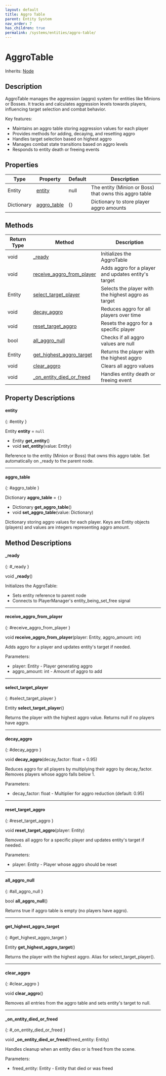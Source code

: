 ```yaml
---
layout: default
title: Aggro Table
parent: Entity System
nav_order: 7
has_children: true
permalink: /systems/entities/aggro-table/
---
```


# AggroTable

Inherits: [Node](https://docs.godotengine.org/en/stable/classes/class_node.html)

## Description

AggroTable manages the aggression (aggro) system for entities like Minions or Bosses. It tracks and calculates aggression levels towards players, influencing target selection and combat behavior.

Key features:
- Maintains an aggro table storing aggression values for each player
- Provides methods for adding, decaying, and resetting aggro
- Handles target selection based on highest aggro
- Manages combat state transitions based on aggro levels
- Responds to entity death or freeing events

## Properties

| Type | Property | Default | Description |
|------|----------|---------|-------------|
| Entity | [entity](#entity) | null | The entity (Minion or Boss) that owns this aggro table |
| Dictionary | [aggro_table](#aggro_table) | {} | Dictionary to store player aggro amounts |

## Methods

| Return Type | Method | Description |
|------------|---------|-------------|
| void | [_ready](#_ready) | Initializes the AggroTable |
| void | [receive_aggro_from_player](#receive_aggro_from_player) | Adds aggro for a player and updates entity's target |
| Entity | [select_target_player](#select_target_player) | Selects the player with the highest aggro as target |
| void | [decay_aggro](#decay_aggro) | Reduces aggro for all players over time |
| void | [reset_target_aggro](#reset_target_aggro) | Resets the aggro for a specific player |
| bool | [all_aggro_null](#all_aggro_null) | Checks if all aggro values are null |
| Entity | [get_highest_aggro_target](#get_highest_aggro_target) | Returns the player with the highest aggro |
| void | [clear_aggro](#clear_aggro) | Clears all aggro values |
| void | [_on_entity_died_or_freed](#_on_entity_died_or_freed) | Handles entity death or freeing event |

## Property Descriptions

#### entity
{: #entity }

Entity **entity** = `null`
* Entity **get_entity**()
* void **set_entity**(value: Entity)

Reference to the entity (Minion or Boss) that owns this aggro table. Set automatically on _ready to the parent node.

---

#### aggro_table
{: #aggro_table }

Dictionary **aggro_table** = `{}`
* Dictionary **get_aggro_table**()
* void **set_aggro_table**(value: Dictionary)

Dictionary storing aggro values for each player. Keys are Entity objects (players) and values are integers representing aggro amount.

## Method Descriptions

#### _ready
{: #_ready }

void **_ready**()

Initializes the AggroTable:
* Sets entity reference to parent node
* Connects to PlayerManager's entity_being_set_free signal

---

#### receive_aggro_from_player
{: #receive_aggro_from_player }

void **receive_aggro_from_player**(player: Entity, aggro_amount: int)

Adds aggro for a player and updates entity's target if needed.

Parameters:
* player: Entity - Player generating aggro
* aggro_amount: int - Amount of aggro to add

---

#### select_target_player
{: #select_target_player }

Entity **select_target_player**()

Returns the player with the highest aggro value. Returns null if no players have aggro.

---

#### decay_aggro
{: #decay_aggro }

void **decay_aggro**(decay_factor: float = 0.95)

Reduces aggro for all players by multiplying their aggro by decay_factor. Removes players whose aggro falls below 1.

Parameters:
* decay_factor: float - Multiplier for aggro reduction (default: 0.95)

---

#### reset_target_aggro
{: #reset_target_aggro }

void **reset_target_aggro**(player: Entity)

Removes all aggro for a specific player and updates entity's target if needed.

Parameters:
* player: Entity - Player whose aggro should be reset

---

#### all_aggro_null
{: #all_aggro_null }

bool **all_aggro_null**()

Returns true if aggro table is empty (no players have aggro).

---

#### get_highest_aggro_target
{: #get_highest_aggro_target }

Entity **get_highest_aggro_target**()

Returns the player with the highest aggro. Alias for select_target_player().

---

#### clear_aggro
{: #clear_aggro }

void **clear_aggro**()

Removes all entries from the aggro table and sets entity's target to null.

---

#### _on_entity_died_or_freed
{: #_on_entity_died_or_freed }

void **_on_entity_died_or_freed**(freed_entity: Entity)

Handles cleanup when an entity dies or is freed from the scene.

Parameters:
* freed_entity: Entity - Entity that died or was freed